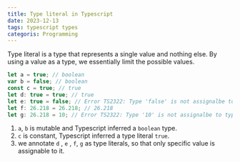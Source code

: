 ```yaml
---
title: Type literal in Typescript
date: 2023-12-13
tags: typescript types
categoris: Programming
---
```


Type literal is a type that represents a single value and nothing else. By using a value as a type, we essentially limit the possible values.

```typescript
let a = true; // boolean
var b = false; // boolean
const c = true; // true
let d: true = true; // true
let e: true = false; // Error TS2322: Type 'false' is not assignalbe to type 'true'
let f: 26.218 = 26.218; // 26.218
let g: 26.218 = 10; // Error TS2322: Type '10' is not assignalbe to type '26.218'
```

1. `a`, `b` is mutable and Typescript inferred a `boolean` type.
2. `c` is constant, Typescript inferred a type literal `true`.
3.  we annotate `d` , `e` , `f`, `g` as type literals, so that only specific value is assignable to it.